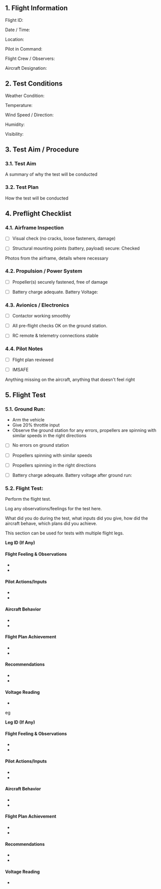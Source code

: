 ## 1. Flight Information
Flight ID:

Date / Time:

Location:

Pilot in Command:

Flight Crew / Observers:

Aircraft Designation:

## 2. Test Conditions
Weather Condition:

Temperature:

Wind Speed / Direction:

Humidity:

Visibility:

## 3. Test Aim / Procedure

### 3.1. Test Aim
A summary of why the test will be conducted

### 3.2. Test Plan
How the test will be conducted

## 4. Preflight Checklist
### 4.1. Airframe Inspection

- [ ] Visual check (no cracks, loose fasteners, damage) 

- [ ] Structural mounting points (battery, payload) secure: Checked

Photos from the airframe, details where necessary

### 4.2. Propulsion / Power System

- [ ] Propeller(s) securely fastened, free of damage

- [ ] Battery charge adequate. Battery Voltage:

### 4.3. Avionics / Electronics

- [ ] Contactor working smoothly

- [ ] All pre-flight checks OK on the ground station.

- [ ] RC remote & telemetry connections stable

### 4.4. Pilot Notes

- [ ] Flight plan reviewed

- [ ] IMSAFE 
 
Anything missing on the aircraft, anything that doesn't feel right

## 5. Flight Test

### 5.1. Ground Run:
- Arm the vehicle
-  Give 20% throttle input
-  Observe the ground station for any errors, propellers are spinning with similar speeds in the right directions

- [ ] No errors on ground station

- [ ] Propellers spinning with similar speeds

- [ ] Propellers spinning in the right directions

- [ ] Battery charge adequate. Battery voltage after ground run: 

### 5.2. Flight Test:
Perform the flight test. 

Log any observations/feelings for the test here.

What did you do during the test, what inputs did you give, how did the aircraft behave, which plans did you achieve.

This section can be used for tests with multiple flight legs.

**Leg ID (If Any)**

#### Flight Feeling & Observations
-
-

#### Pilot Actions/Inputs
-
-

#### Aircraft Behavior
-
-

#### Flight Plan Achievement
-
-

#### Recommendations
-
-

#### Voltage Reading
-


eg

**Leg ID (If Any)**

#### Flight Feeling & Observations
-
-

#### Pilot Actions/Inputs
-
-

#### Aircraft Behavior
-
-

#### Flight Plan Achievement
-
-

#### Recommendations
-
-

#### Voltage Reading
-
